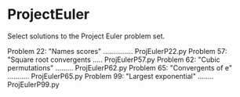 # ProjectEuler
Select solutions to the Project Euler problem set. 

Problem 22: "Names scores" ............... ProjEulerP22.py
Problem 57: "Square root convergents ..... ProjEulerP57.py
Problem 62: "Cubic permutations" ......... ProjEulerP62.py
Problem 65: "Convergents of e" ........... ProjEulerP65.py
Problem 99: "Largest exponential" ........ ProjEulerP99.py
